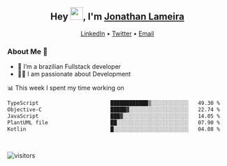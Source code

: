 <h2 align="center">Hey <img src="https://github.com/TheDudeThatCode/TheDudeThatCode/blob/master/Assets/Hi.gif" width="29">, I'm <a href="https://www.linkedin.com/in/jonathanlameira/">Jonathan Lameira</a></h2>
<p align="center">
  <a href="https://www.linkedin.com/in/jonathanlameira/">LinkedIn</a> •
  <a href="https://twitter.com/jlameira">Twitter</a> •
  <a href="mailto:jlameira@gmail.com">Email</a>
</p>

### About Me 🚀
- 🌱  I’m a brazilian Fullstack developer</br>
- 👨‍💻  I am passionate about Development</br>

<!-- ![Jonathan Lameira github stats](https://github-readme-stats.vercel.app/api?username=jlameirameli&show_icons=true&hide_border=true)&nbsp;&nbsp; -->

📊 This week I spent my time working on
<!--START_SECTION:waka-->

```txt
TypeScript                       ████████████▒░░░░░░░░░░░░   49.30 %
Objective-C                      █████▓░░░░░░░░░░░░░░░░░░░   22.74 %
JavaScript                       ███▓░░░░░░░░░░░░░░░░░░░░░   14.05 %
PlantUML file                    ██░░░░░░░░░░░░░░░░░░░░░░░   07.90 %
Kotlin                           █░░░░░░░░░░░░░░░░░░░░░░░░   04.08 %
```

<!--END_SECTION:waka-->

<br />

![visitors](https://visitor-badge.laobi.icu/badge?page_id=jlameira.jlameira)
